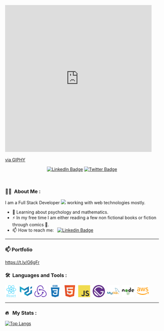 
<!-- <p align="center"><img src="https://media.giphy.com/media/M9gbBd9nbDrOTu1Mqx/giphy.gif" width="100"/></p> -->
<iframe src="https://giphy.com/embed/K1oJhRNg8YrJCNUrSB" width="480" height="480" style="" frameBorder="0" class="giphy-embed" allowFullScreen></iframe><p><a href="https://giphy.com/gifs/CleverCodeLab-fire-work-friday-K1oJhRNg8YrJCNUrSB">via GIPHY</a></p>
  
<div align="center">
<a href="https://www.linkedin.com/in/charles-ssekitto-842a4315b/"><img src="https://img.shields.io/badge/LinkedIn-blue?style=for-the-badge&logo=linkedin&logoColor=white" alt="LinkedIn Badge"></a>

<a href="https://twitter.com/Vinomix">
  <img src="https://img.shields.io/badge/Twitter-blue?style=for-the-badge&logo=twitter&logoColor=white" alt="Twitter Badge"/>
</a>

</div>
<p align="center"><img src="https://komarev.com/ghpvc/?username=bozicschucky&style=flat-square&color=blue" alt=""></p>

<!-- <h1 align="center">hey there <img src="https://media.giphy.com/media/hvRJCLFzcasrR4ia7z/giphy.gif" width="30px"></h1> -->

<!-- <p align="center"><img src="https://media.giphy.com/media/dWesBcTLavkZuG35MI/giphy.gif" width="600" height="300"  /></p> -->

### :man_technologist: &nbsp;About Me :

I am a Full Stack Developer <img src="https://media.giphy.com/media/WUlplcMpOCEmTGBtBW/giphy.gif" width="30"> working with web technologies mostly.

- 🌱 Learning about psychology and mathematics.
- ⚡ In my free time I am either reading a few non fictional books or fiction through comics 💭.
- 📫 How to reach me: &nbsp; [![Linkedin Badge](https://img.shields.io/badge/-kakbar-blue?style=flat&logo=Linkedin&logoColor=white)](https://www.linkedin.com/in/charles-ssekitto-842a4315b/)

---

### 📫 Portfolio 
https://t.ly/G6gFr


### 🛠 &nbsp;Languages and Tools :

<p>
<img src="https://github.com/devicons/devicon/blob/master/icons/react/react-original-wordmark.svg" title="React" alt="React" width="40" height="40"/>&nbsp;
<img src="https://github.com/devicons/devicon/blob/master/icons/materialui/materialui-original.svg" title="Material UI" alt="Material UI" width="40" height="40"/>&nbsp;
<img src="https://github.com/devicons/devicon/blob/master/icons/redux/redux-original.svg" title="Redux" alt="Redux " width="40" height="40"/>&nbsp;
<img src="https://github.com/devicons/devicon/blob/master/icons/css3/css3-plain-wordmark.svg"  title="CSS3" alt="CSS" width="40" height="40"/>&nbsp;
<img src="https://github.com/devicons/devicon/blob/master/icons/html5/html5-original.svg" title="HTML5" alt="HTML" width="40" height="40"/>&nbsp;
<img src="https://github.com/devicons/devicon/blob/master/icons/javascript/javascript-original.svg" title="JavaScript" alt="JavaScript" width="40" height="40"/>&nbsp;
<img src="https://github.com/devicons/devicon/blob/master/icons/gatsby/gatsby-original.svg" title="Gatsby"  alt="Gatsby" width="40" height="40"/>&nbsp;
<img src="https://github.com/devicons/devicon/blob/master/icons/mysql/mysql-original-wordmark.svg" title="MySQL"  alt="MySQL" width="40" height="40"/>&nbsp;
<img src="https://github.com/devicons/devicon/blob/master/icons/nodejs/nodejs-original-wordmark.svg" title="NodeJS" alt="NodeJS" width="40" height="40"/>&nbsp;
<img src="https://github.com/devicons/devicon/blob/master/icons/amazonwebservices/amazonwebservices-plain-wordmark.svg" title="AWS" alt="AWS" width="40" height="40"/>&nbsp;
</p>

---

### 🔥 &nbsp; My Stats :
<!-- ![Ssekitto Charles's GitHub stats](https://github-readme-stats.vercel.app/api?username=bozicschucky) -->
<!-- [![Top Langs](https://github-readme-stats.vercel.app/api/top-langs/?username=bozicschucky&layout=compact&theme=&theme=dark&background=000000))](https://github.com/bozicschucky/github-readme-stats) -->
[![Top Langs](https://github-readme-stats.vercel.app/api/top-langs/?username=bozicschucky)](https://github.com/bozicschucky/github-readme-stats)
